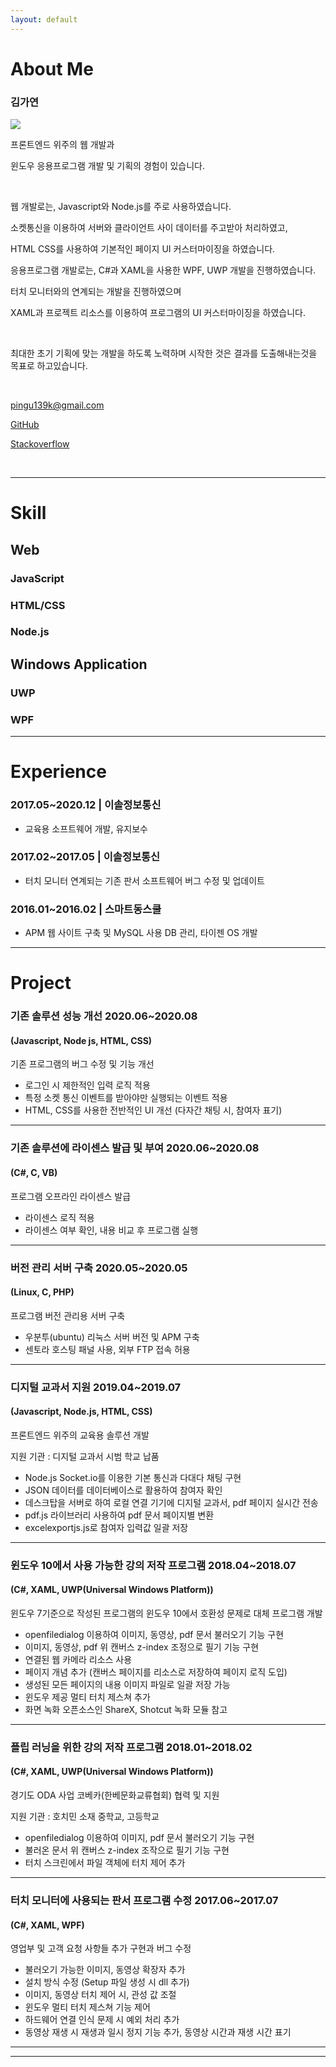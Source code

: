```yaml
---
layout: default
---
```


# About Me

### 김가연

<img class="profile-picture" src="yunnydaram.jpg">

프론트엔드 위주의 웹 개발과

윈도우 응용프로그램 개발 및 기획의 경험이 있습니다.

</br>


웹 개발로는, Javascript와 Node.js를 주로 사용하였습니다.

소켓통신을 이용하여 서버와 클라이언트 사이 데이터를 주고받아 처리하였고,

HTML CSS를 사용하여 기본적인 페이지 UI 커스터마이징을 하였습니다.

응용프로그램 개발로는, C#과 XAML을 사용한 WPF, UWP 개발을 진행하였습니다.


터치 모니터와의 연계되는 개발을 진행하였으며

XAML과 프로젝트 리소스를 이용하여 프로그램의 UI 커스터마이징을 하였습니다.

</br>


최대한 초기 기획에 맞는 개발을 하도록 노력하며
시작한 것은 결과를 도출해내는것을 목표로 하고있습니다.

</br>

<pingu139k@gmail.com>

[GitHub](https://github.com/yunnyDaram)

[Stackoverflow](https://stackoverflow.com/users/9500538/kay?tab=questions)

</br>
<p></p>

<hr>



# Skill

## Web

### JavaScript

### HTML/CSS

### Node.js


## Windows Application

### UWP

### WPF


<p></p>

<hr>


# Experience

### 2017.05~2020.12 | 이솔정보통신
- 교육용 소프트웨어 개발, 유지보수

### 2017.02~2017.05 | 이솔정보통신
- 터치 모니터 연계되는 기존 판서 소프트웨어 버그 수정 및 업데이트

### 2016.01~2016.02 | 스마트동스쿨
- APM 웹 사이트 구축 및 MySQL 사용 DB 관리, 타이젠 OS 개발


<p></p>
<hr>

# Project

### 기존 솔루션 성능 개선 2020.06~2020.08

#### (Javascript, Node js, HTML, CSS)

기존 프로그램의 버그 수정 및 기능 개선 

- 로그인 시 제한적인 입력 로직 적용
- 특정 소켓 통신 이벤트를 받아야만 실행되는 이벤트 적용
- HTML, CSS를 사용한 전반적인 UI 개선 (다자간 채팅 시, 참여자 표기)

<hr>

### 기존 솔루션에 라이센스 발급 및 부여 2020.06~2020.08

#### (C#, C, VB)

프로그램 오프라인 라이센스 발급 

- 라이센스 로직 적용
- 라이센스 여부 확인, 내용 비교 후 프로그램 실행

<hr>

### 버전 관리 서버 구축 2020.05~2020.05

#### (Linux, C, PHP)

프로그램 버전 관리용 서버 구축 

- 우분투(ubuntu) 리눅스 서버 버전 및 APM 구축
- 센토라 호스팅 패널 사용, 외부 FTP 접속 허용

<hr>

### 디지털 교과서 지원 2019.04~2019.07

#### (Javascript, Node.js, HTML, CSS)

프론트엔드 위주의 교육용 솔루션 개발 

지원 기관 : 디지털 교과서 시범 학교 납품

- Node.js Socket.io를 이용한 기본 통신과 다대다 채팅 구현
- JSON 데이터를 데이터베이스로 활용하여 참여자 확인
- 데스크탑을 서버로 하여 로컬 연결 기기에 디지털 교과서, pdf 페이지 실시간 전송
- pdf.js 라이브러리 사용하여 pdf 문서 페이지별 변환
- excelexportjs.js로 참여자 입력값 일괄 저장

<hr>

### 윈도우 10에서 사용 가능한 강의 저작 프로그램 2018.04~2018.07

#### (C#, XAML, UWP(Universal Windows Platform))

윈도우 7기준으로 작성된 프로그램의 윈도우 10에서 호환성 문제로 대체 프로그램 개발


- openfiledialog 이용하여 이미지, 동영상, pdf 문서 불러오기 기능 구현
- 이미지, 동영상, pdf 위 캔버스 z-index 조정으로 필기 기능 구현
- 연결된 웹 카메라 리소스 사용
- 페이지 개념 추가 (캔버스 페이지를 리소스로 저장하여 페이지 로직 도입)
- 생성된 모든 페이지의 내용 이미지 파일로 일괄 저장 가능
- 윈도우 제공 멀티 터치 제스쳐 추가
- 화면 녹화 오픈소스인 ShareX, Shotcut 녹화 모듈 참고

<hr>

### 플립 러닝을 위한 강의 저작 프로그램 2018.01~2018.02

#### (C#, XAML, UWP(Universal Windows Platform))

경기도 ODA 사업 코베카(한베문화교류협회) 협력 및 지원 

지원 기관 : 호치민 소재 중학교, 고등학교

- openfiledialog 이용하여 이미지, pdf 문서 불러오기 기능 구현
- 불러온 문서 위 캔버스 z-index 조작으로 필기 기능 구현
- 터치 스크린에서 파일 객체에 터치 제어 추가

<hr>

### 터치 모니터에 사용되는 판서 프로그램 수정 2017.06~2017.07

#### (C#, XAML, WPF)

영업부 및 고객 요청 사항들 추가 구현과 버그 수정


- 불러오기 가능한 이미지, 동영상 확장자 추가
- 설치 방식 수정 (Setup 파일 생성 시 dll 추가)
- 이미지, 동영상 터치 제어 시, 관성 값 조절
- 윈도우 멀티 터치 제스쳐 기능 제어
- 하드웨어 연결 인식 문제 시 예외 처리 추가
- 동영상 재생 시 재생과 일시 정지 기능 추가, 동영상 시간과 재생 시간 표기


<p></p>
<hr>



---
